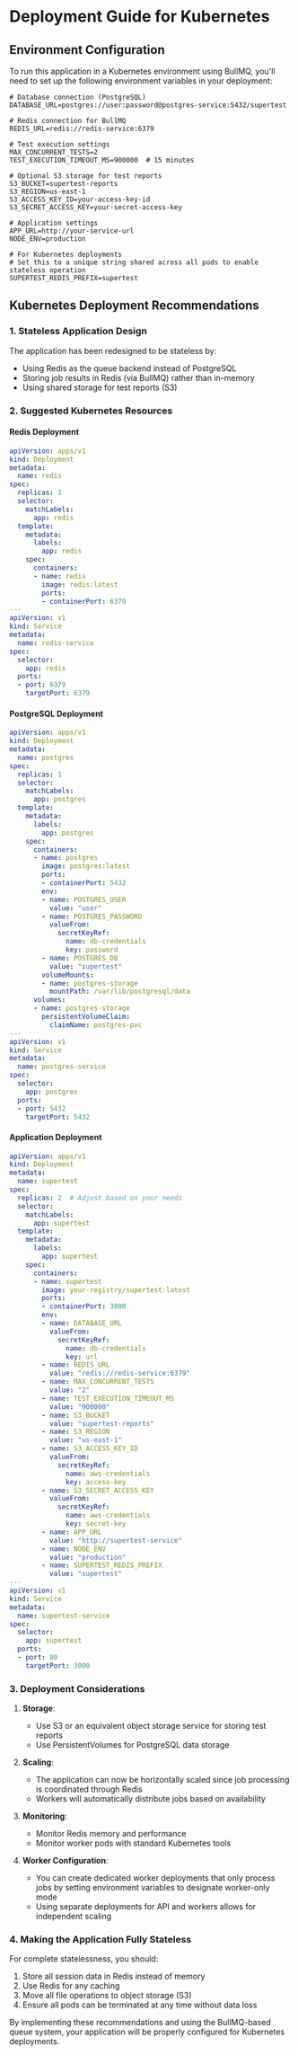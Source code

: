# Deployment Guide for Kubernetes

## Environment Configuration

To run this application in a Kubernetes environment using BullMQ, you'll need to set up the following environment variables in your deployment:

```
# Database connection (PostgreSQL)
DATABASE_URL=postgres://user:password@postgres-service:5432/supertest

# Redis connection for BullMQ
REDIS_URL=redis://redis-service:6379

# Test execution settings
MAX_CONCURRENT_TESTS=2
TEST_EXECUTION_TIMEOUT_MS=900000  # 15 minutes

# Optional S3 storage for test reports
S3_BUCKET=supertest-reports
S3_REGION=us-east-1
S3_ACCESS_KEY_ID=your-access-key-id
S3_SECRET_ACCESS_KEY=your-secret-access-key

# Application settings
APP_URL=http://your-service-url
NODE_ENV=production

# For Kubernetes deployments
# Set this to a unique string shared across all pods to enable stateless operation
SUPERTEST_REDIS_PREFIX=supertest
```

## Kubernetes Deployment Recommendations

### 1. Stateless Application Design

The application has been redesigned to be stateless by:
- Using Redis as the queue backend instead of PostgreSQL
- Storing job results in Redis (via BullMQ) rather than in-memory
- Using shared storage for test reports (S3)

### 2. Suggested Kubernetes Resources

#### Redis Deployment

```yaml
apiVersion: apps/v1
kind: Deployment
metadata:
  name: redis
spec:
  replicas: 1
  selector:
    matchLabels:
      app: redis
  template:
    metadata:
      labels:
        app: redis
    spec:
      containers:
      - name: redis
        image: redis:latest
        ports:
        - containerPort: 6379
---
apiVersion: v1
kind: Service
metadata:
  name: redis-service
spec:
  selector:
    app: redis
  ports:
  - port: 6379
    targetPort: 6379
```

#### PostgreSQL Deployment

```yaml
apiVersion: apps/v1
kind: Deployment
metadata:
  name: postgres
spec:
  replicas: 1
  selector:
    matchLabels:
      app: postgres
  template:
    metadata:
      labels:
        app: postgres
    spec:
      containers:
      - name: postgres
        image: postgres:latest
        ports:
        - containerPort: 5432
        env:
        - name: POSTGRES_USER
          value: "user"
        - name: POSTGRES_PASSWORD
          valueFrom:
            secretKeyRef:
              name: db-credentials
              key: password
        - name: POSTGRES_DB
          value: "supertest"
        volumeMounts:
        - name: postgres-storage
          mountPath: /var/lib/postgresql/data
      volumes:
      - name: postgres-storage
        persistentVolumeClaim:
          claimName: postgres-pvc
---
apiVersion: v1
kind: Service
metadata:
  name: postgres-service
spec:
  selector:
    app: postgres
  ports:
  - port: 5432
    targetPort: 5432
```

#### Application Deployment

```yaml
apiVersion: apps/v1
kind: Deployment
metadata:
  name: supertest
spec:
  replicas: 2  # Adjust based on your needs
  selector:
    matchLabels:
      app: supertest
  template:
    metadata:
      labels:
        app: supertest
    spec:
      containers:
      - name: supertest
        image: your-registry/supertest:latest
        ports:
        - containerPort: 3000
        env:
        - name: DATABASE_URL
          valueFrom:
            secretKeyRef:
              name: db-credentials
              key: url
        - name: REDIS_URL
          value: "redis://redis-service:6379"
        - name: MAX_CONCURRENT_TESTS
          value: "2"
        - name: TEST_EXECUTION_TIMEOUT_MS
          value: "900000"
        - name: S3_BUCKET
          value: "supertest-reports"
        - name: S3_REGION
          value: "us-east-1"
        - name: S3_ACCESS_KEY_ID
          valueFrom:
            secretKeyRef:
              name: aws-credentials
              key: access-key
        - name: S3_SECRET_ACCESS_KEY
          valueFrom:
            secretKeyRef:
              name: aws-credentials
              key: secret-key
        - name: APP_URL
          value: "http://supertest-service"
        - name: NODE_ENV
          value: "production"
        - name: SUPERTEST_REDIS_PREFIX
          value: "supertest"
---
apiVersion: v1
kind: Service
metadata:
  name: supertest-service
spec:
  selector:
    app: supertest
  ports:
  - port: 80
    targetPort: 3000
```

### 3. Deployment Considerations

1. **Storage**:
   - Use S3 or an equivalent object storage service for storing test reports
   - Use PersistentVolumes for PostgreSQL data storage

2. **Scaling**:
   - The application can now be horizontally scaled since job processing is coordinated through Redis
   - Workers will automatically distribute jobs based on availability

3. **Monitoring**:
   - Monitor Redis memory and performance
   - Monitor worker pods with standard Kubernetes tools

4. **Worker Configuration**:
   - You can create dedicated worker deployments that only process jobs by setting environment variables to designate worker-only mode
   - Using separate deployments for API and workers allows for independent scaling

### 4. Making the Application Fully Stateless

For complete statelessness, you should:

1. Store all session data in Redis instead of memory
2. Use Redis for any caching
3. Move all file operations to object storage (S3)
4. Ensure all pods can be terminated at any time without data loss

By implementing these recommendations and using the BullMQ-based queue system, your application will be properly configured for Kubernetes deployments. 